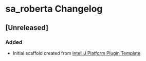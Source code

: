 <!-- Keep a Changelog guide -> https://keepachangelog.com -->

# sa_roberta Changelog

## [Unreleased]
### Added
- Initial scaffold created from [IntelliJ Platform Plugin Template](https://github.com/JetBrains/intellij-platform-plugin-template)
